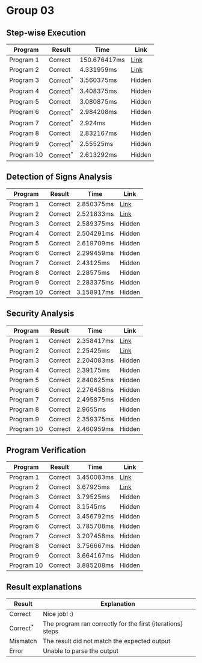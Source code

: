 # Group 03
## Step-wise Execution

| Program    | Result              | Time         | Link                                                                                                                                                                                                                                                                                                                                                                                                                                                                                                                                                                                                                                                                                                                                                                                                                                                                                                                                                                                                                                                                                                                                       |
|------------|---------------------|--------------|--------------------------------------------------------------------------------------------------------------------------------------------------------------------------------------------------------------------------------------------------------------------------------------------------------------------------------------------------------------------------------------------------------------------------------------------------------------------------------------------------------------------------------------------------------------------------------------------------------------------------------------------------------------------------------------------------------------------------------------------------------------------------------------------------------------------------------------------------------------------------------------------------------------------------------------------------------------------------------------------------------------------------------------------------------------------------------------------------------------------------------------------|
| Program 1  | Correct             | 150.676417ms | [Link](http://localhost:3000/?analysis=interpreter&src=d+%3A%3D+-61+%3B%0Ac+%3A%3D+d+%3B%0Ab+%3A%3D+-1+%3B%0Ad+%3A%3D+a+%3B%0Ado+%28false+%7C+%28b+%3D+8%29%29+-%3E%0A+++do+%28%21%28-29+%3C%3D+a%29+%7C%7C+%28b+%3C%3D+b%29%29+-%3E%0A++++++a+%3A%3D+79%0A+++od%0Aod+%3B%0Aif+%28-59+%3E%3D+b%29+-%3E%0A+++if+%21%21%21%28c+%3D+-17%29+-%3E%0A++++++c+%3A%3D+71%0A+++fi%0Afi+%3B%0Aif+false+-%3E%0A+++d+%3A%3D+d%0Afi+%3B%0Ab+%3A%3D+c+%3B%0Ado+true+-%3E%0A+++a+%3A%3D+b%0Aod+%3B%0Ac+%3A%3D+c&input=%7B%22determinism%22%3A%7B%22Case%22%3A%22Deterministic%22%7D%2C%22assignment%22%3A%7B%22variables%22%3A%7B%22a%22%3A-7%2C%22b%22%3A-4%2C%22c%22%3A0%2C%22d%22%3A1%7D%2C%22arrays%22%3A%7B%7D%7D%2C%22trace_count%22%3A15%7D)                                                                                                                                                                                                                                                                                                                                                                                                       |
| Program 2  | Correct             | 4.331959ms   | [Link](http://localhost:3000/?analysis=interpreter&src=do+%28%28%28a+%3D+36%29+%7C%7C+%28d+%3D+45%29%29+%7C+%28%21%21%21false+%26%26+false%29%29+-%3E%0A+++do+%28false+%7C%7C+%28%21%28c+%3C%3D+a%29+%7C+%28%28a+%3C%3D+d%29+%7C+%21%21false%29%29%29+-%3E%0A++++++do+%28%28%28a+%3D+c%29+%26+%28a+%21%3D+11%29%29+%26%26+%28%21%21%21false+%26+false%29%29+-%3E%0A+++++++++a+%3A%3D+95%0A++++++od%0A+++od%0Aod+%3B%0Aif+%21%21%28%28%28%28%21%28-88+%3E+b%29+%26%26+true%29+%26+false%29+%26+false%29+%7C+false%29+-%3E%0A+++do+%28%28%28c+%3E%3D+b%29+%7C%7C+%28b+%3C+b%29%29+%7C%7C+%28d+%3D+-95%29%29+-%3E%0A++++++b+%3A%3D+18%0A+++od%0Afi+%3B%0Ad+%3A%3D+d+%3B%0Aa+%3A%3D+-54+%3B%0Ab+%3A%3D+d+%3B%0Aa+%3A%3D+a+%3B%0Ac+%3A%3D+-92+%3B%0Aif+%21%21%28%28%28b+%21%3D+d%29+%7C%7C+%28d+%3C+d%29%29+%7C+%28false+%7C%7C+%21false%29%29+-%3E%0A+++d+%3A%3D+24%0Afi+%3B%0Ac+%3A%3D+d+%3B%0Ac+%3A%3D+c&input=%7B%22determinism%22%3A%7B%22Case%22%3A%22Deterministic%22%7D%2C%22assignment%22%3A%7B%22variables%22%3A%7B%22a%22%3A3%2C%22b%22%3A-3%2C%22c%22%3A6%2C%22d%22%3A-6%7D%2C%22arrays%22%3A%7B%7D%7D%2C%22trace_count%22%3A10%7D) |
| Program 3  | Correct<sup>*</sup> | 3.560375ms   | Hidden                                                                                                                                                                                                                                                                                                                                                                                                                                                                                                                                                                                                                                                                                                                                                                                                                                                                                                                                                                                                                                                                                                                                     |
| Program 4  | Correct<sup>*</sup> | 3.408375ms   | Hidden                                                                                                                                                                                                                                                                                                                                                                                                                                                                                                                                                                                                                                                                                                                                                                                                                                                                                                                                                                                                                                                                                                                                     |
| Program 5  | Correct             | 3.080875ms   | Hidden                                                                                                                                                                                                                                                                                                                                                                                                                                                                                                                                                                                                                                                                                                                                                                                                                                                                                                                                                                                                                                                                                                                                     |
| Program 6  | Correct<sup>*</sup> | 2.984208ms   | Hidden                                                                                                                                                                                                                                                                                                                                                                                                                                                                                                                                                                                                                                                                                                                                                                                                                                                                                                                                                                                                                                                                                                                                     |
| Program 7  | Correct<sup>*</sup> | 2.924ms      | Hidden                                                                                                                                                                                                                                                                                                                                                                                                                                                                                                                                                                                                                                                                                                                                                                                                                                                                                                                                                                                                                                                                                                                                     |
| Program 8  | Correct             | 2.832167ms   | Hidden                                                                                                                                                                                                                                                                                                                                                                                                                                                                                                                                                                                                                                                                                                                                                                                                                                                                                                                                                                                                                                                                                                                                     |
| Program 9  | Correct<sup>*</sup> | 2.55525ms    | Hidden                                                                                                                                                                                                                                                                                                                                                                                                                                                                                                                                                                                                                                                                                                                                                                                                                                                                                                                                                                                                                                                                                                                                     |
| Program 10 | Correct<sup>*</sup> | 2.613292ms   | Hidden                                                                                                                                                                                                                                                                                                                                                                                                                                                                                                                                                                                                                                                                                                                                                                                                                                                                                                                                                                                                                                                                                                                                     |
## Detection of Signs Analysis

| Program    | Result  | Time       | Link                                                                                                                                                                                                                                                                                                                                                                                                                                                                                                                                                                                                                                                                                                                                                                                                                                                                                                                                                                                                                                                                                                                                                                                                                                 |
|------------|---------|------------|--------------------------------------------------------------------------------------------------------------------------------------------------------------------------------------------------------------------------------------------------------------------------------------------------------------------------------------------------------------------------------------------------------------------------------------------------------------------------------------------------------------------------------------------------------------------------------------------------------------------------------------------------------------------------------------------------------------------------------------------------------------------------------------------------------------------------------------------------------------------------------------------------------------------------------------------------------------------------------------------------------------------------------------------------------------------------------------------------------------------------------------------------------------------------------------------------------------------------------------|
| Program 1  | Correct | 2.850375ms | [Link](http://localhost:3000/?analysis=sign&src=d+%3A%3D+-61+%3B%0Ac+%3A%3D+d+%3B%0Ab+%3A%3D+-1+%3B%0Ad+%3A%3D+a+%3B%0Ado+%28false+%7C+%28b+%3D+8%29%29+-%3E%0A+++do+%28%21%28-29+%3C%3D+a%29+%7C%7C+%28b+%3C%3D+b%29%29+-%3E%0A++++++a+%3A%3D+79%0A+++od%0Aod+%3B%0Aif+%28-59+%3E%3D+b%29+-%3E%0A+++if+%21%21%21%28c+%3D+-17%29+-%3E%0A++++++c+%3A%3D+71%0A+++fi%0Afi+%3B%0Aif+false+-%3E%0A+++d+%3A%3D+d%0Afi+%3B%0Ab+%3A%3D+c+%3B%0Ado+true+-%3E%0A+++a+%3A%3D+b%0Aod+%3B%0Ac+%3A%3D+c&input=%7B%22determinism%22%3A%7B%22Case%22%3A%22NonDeterministic%22%7D%2C%22assignment%22%3A%7B%22variables%22%3A%7B%22a%22%3A%7B%22Case%22%3A%22Zero%22%7D%2C%22b%22%3A%7B%22Case%22%3A%22Positive%22%7D%2C%22c%22%3A%7B%22Case%22%3A%22Negative%22%7D%2C%22d%22%3A%7B%22Case%22%3A%22Zero%22%7D%7D%2C%22arrays%22%3A%7B%7D%7D%7D)                                                                                                                                                                                                                                                                                                                                                                                                        |
| Program 2  | Correct | 2.521833ms | [Link](http://localhost:3000/?analysis=sign&src=do+%28%28%28a+%3D+36%29+%7C%7C+%28d+%3D+45%29%29+%7C+%28%21%21%21false+%26%26+false%29%29+-%3E%0A+++do+%28false+%7C%7C+%28%21%28c+%3C%3D+a%29+%7C+%28%28a+%3C%3D+d%29+%7C+%21%21false%29%29%29+-%3E%0A++++++do+%28%28%28a+%3D+c%29+%26+%28a+%21%3D+11%29%29+%26%26+%28%21%21%21false+%26+false%29%29+-%3E%0A+++++++++a+%3A%3D+95%0A++++++od%0A+++od%0Aod+%3B%0Aif+%21%21%28%28%28%28%21%28-88+%3E+b%29+%26%26+true%29+%26+false%29+%26+false%29+%7C+false%29+-%3E%0A+++do+%28%28%28c+%3E%3D+b%29+%7C%7C+%28b+%3C+b%29%29+%7C%7C+%28d+%3D+-95%29%29+-%3E%0A++++++b+%3A%3D+18%0A+++od%0Afi+%3B%0Ad+%3A%3D+d+%3B%0Aa+%3A%3D+-54+%3B%0Ab+%3A%3D+d+%3B%0Aa+%3A%3D+a+%3B%0Ac+%3A%3D+-92+%3B%0Aif+%21%21%28%28%28b+%21%3D+d%29+%7C%7C+%28d+%3C+d%29%29+%7C+%28false+%7C%7C+%21false%29%29+-%3E%0A+++d+%3A%3D+24%0Afi+%3B%0Ac+%3A%3D+d+%3B%0Ac+%3A%3D+c&input=%7B%22determinism%22%3A%7B%22Case%22%3A%22Deterministic%22%7D%2C%22assignment%22%3A%7B%22variables%22%3A%7B%22a%22%3A%7B%22Case%22%3A%22Positive%22%7D%2C%22b%22%3A%7B%22Case%22%3A%22Negative%22%7D%2C%22c%22%3A%7B%22Case%22%3A%22Positive%22%7D%2C%22d%22%3A%7B%22Case%22%3A%22Zero%22%7D%7D%2C%22arrays%22%3A%7B%7D%7D%7D) |
| Program 3  | Correct | 2.589375ms | Hidden                                                                                                                                                                                                                                                                                                                                                                                                                                                                                                                                                                                                                                                                                                                                                                                                                                                                                                                                                                                                                                                                                                                                                                                                                               |
| Program 4  | Correct | 2.504291ms | Hidden                                                                                                                                                                                                                                                                                                                                                                                                                                                                                                                                                                                                                                                                                                                                                                                                                                                                                                                                                                                                                                                                                                                                                                                                                               |
| Program 5  | Correct | 2.619709ms | Hidden                                                                                                                                                                                                                                                                                                                                                                                                                                                                                                                                                                                                                                                                                                                                                                                                                                                                                                                                                                                                                                                                                                                                                                                                                               |
| Program 6  | Correct | 2.299459ms | Hidden                                                                                                                                                                                                                                                                                                                                                                                                                                                                                                                                                                                                                                                                                                                                                                                                                                                                                                                                                                                                                                                                                                                                                                                                                               |
| Program 7  | Correct | 2.43125ms  | Hidden                                                                                                                                                                                                                                                                                                                                                                                                                                                                                                                                                                                                                                                                                                                                                                                                                                                                                                                                                                                                                                                                                                                                                                                                                               |
| Program 8  | Correct | 2.28575ms  | Hidden                                                                                                                                                                                                                                                                                                                                                                                                                                                                                                                                                                                                                                                                                                                                                                                                                                                                                                                                                                                                                                                                                                                                                                                                                               |
| Program 9  | Correct | 2.283375ms | Hidden                                                                                                                                                                                                                                                                                                                                                                                                                                                                                                                                                                                                                                                                                                                                                                                                                                                                                                                                                                                                                                                                                                                                                                                                                               |
| Program 10 | Correct | 3.158917ms | Hidden                                                                                                                                                                                                                                                                                                                                                                                                                                                                                                                                                                                                                                                                                                                                                                                                                                                                                                                                                                                                                                                                                                                                                                                                                               |
## Security Analysis

| Program    | Result  | Time       | Link                                                                                                                                                                                                                                                                                                                                                                                                                                                                                                                                                                                                                                                                                                                                                                                                                                                                                                                                                                                                                                                                                                                                                                                                                                                                                                                         |
|------------|---------|------------|------------------------------------------------------------------------------------------------------------------------------------------------------------------------------------------------------------------------------------------------------------------------------------------------------------------------------------------------------------------------------------------------------------------------------------------------------------------------------------------------------------------------------------------------------------------------------------------------------------------------------------------------------------------------------------------------------------------------------------------------------------------------------------------------------------------------------------------------------------------------------------------------------------------------------------------------------------------------------------------------------------------------------------------------------------------------------------------------------------------------------------------------------------------------------------------------------------------------------------------------------------------------------------------------------------------------------|
| Program 1  | Correct | 2.358417ms | [Link](http://localhost:3000/?analysis=security&src=d+%3A%3D+-61+%3B%0Ac+%3A%3D+d+%3B%0Ab+%3A%3D+-1+%3B%0Ad+%3A%3D+a+%3B%0Ado+%28false+%7C+%28b+%3D+8%29%29+-%3E%0A+++do+%28%21%28-29+%3C%3D+a%29+%7C%7C+%28b+%3C%3D+b%29%29+-%3E%0A++++++a+%3A%3D+79%0A+++od%0Aod+%3B%0Aif+%28-59+%3E%3D+b%29+-%3E%0A+++if+%21%21%21%28c+%3D+-17%29+-%3E%0A++++++c+%3A%3D+71%0A+++fi%0Afi+%3B%0Aif+false+-%3E%0A+++d+%3A%3D+d%0Afi+%3B%0Ab+%3A%3D+c+%3B%0Ado+true+-%3E%0A+++a+%3A%3D+b%0Aod+%3B%0Ac+%3A%3D+c&input=%7B%22classification%22%3A%7B%22variables%22%3A%7B%22a%22%3A%22Public%22%2C%22b%22%3A%22Public%22%2C%22c%22%3A%22Internal%22%2C%22d%22%3A%22Internal%22%7D%2C%22arrays%22%3A%7B%7D%7D%2C%22lattice%22%3A%5B%7B%22from%22%3A%22Public%22%2C%22into%22%3A%22Internal%22%7D%2C%7B%22from%22%3A%22Internal%22%2C%22into%22%3A%22Private%22%7D%2C%7B%22from%22%3A%22Trusted%22%2C%22into%22%3A%22Dubious%22%7D%5D%7D)                                                                                                                                                                                                                                                                                                                                                                                                         |
| Program 2  | Correct | 2.25425ms  | [Link](http://localhost:3000/?analysis=security&src=do+%28%28%28a+%3D+36%29+%7C%7C+%28d+%3D+45%29%29+%7C+%28%21%21%21false+%26%26+false%29%29+-%3E%0A+++do+%28false+%7C%7C+%28%21%28c+%3C%3D+a%29+%7C+%28%28a+%3C%3D+d%29+%7C+%21%21false%29%29%29+-%3E%0A++++++do+%28%28%28a+%3D+c%29+%26+%28a+%21%3D+11%29%29+%26%26+%28%21%21%21false+%26+false%29%29+-%3E%0A+++++++++a+%3A%3D+95%0A++++++od%0A+++od%0Aod+%3B%0Aif+%21%21%28%28%28%28%21%28-88+%3E+b%29+%26%26+true%29+%26+false%29+%26+false%29+%7C+false%29+-%3E%0A+++do+%28%28%28c+%3E%3D+b%29+%7C%7C+%28b+%3C+b%29%29+%7C%7C+%28d+%3D+-95%29%29+-%3E%0A++++++b+%3A%3D+18%0A+++od%0Afi+%3B%0Ad+%3A%3D+d+%3B%0Aa+%3A%3D+-54+%3B%0Ab+%3A%3D+d+%3B%0Aa+%3A%3D+a+%3B%0Ac+%3A%3D+-92+%3B%0Aif+%21%21%28%28%28b+%21%3D+d%29+%7C%7C+%28d+%3C+d%29%29+%7C+%28false+%7C%7C+%21false%29%29+-%3E%0A+++d+%3A%3D+24%0Afi+%3B%0Ac+%3A%3D+d+%3B%0Ac+%3A%3D+c&input=%7B%22classification%22%3A%7B%22variables%22%3A%7B%22a%22%3A%22Internal%22%2C%22b%22%3A%22Internal%22%2C%22c%22%3A%22Dubious%22%2C%22d%22%3A%22Trusted%22%7D%2C%22arrays%22%3A%7B%7D%7D%2C%22lattice%22%3A%5B%7B%22from%22%3A%22Public%22%2C%22into%22%3A%22Internal%22%7D%2C%7B%22from%22%3A%22Internal%22%2C%22into%22%3A%22Private%22%7D%2C%7B%22from%22%3A%22Trusted%22%2C%22into%22%3A%22Dubious%22%7D%5D%7D) |
| Program 3  | Correct | 2.204083ms | Hidden                                                                                                                                                                                                                                                                                                                                                                                                                                                                                                                                                                                                                                                                                                                                                                                                                                                                                                                                                                                                                                                                                                                                                                                                                                                                                                                       |
| Program 4  | Correct | 2.39175ms  | Hidden                                                                                                                                                                                                                                                                                                                                                                                                                                                                                                                                                                                                                                                                                                                                                                                                                                                                                                                                                                                                                                                                                                                                                                                                                                                                                                                       |
| Program 5  | Correct | 2.840625ms | Hidden                                                                                                                                                                                                                                                                                                                                                                                                                                                                                                                                                                                                                                                                                                                                                                                                                                                                                                                                                                                                                                                                                                                                                                                                                                                                                                                       |
| Program 6  | Correct | 2.276458ms | Hidden                                                                                                                                                                                                                                                                                                                                                                                                                                                                                                                                                                                                                                                                                                                                                                                                                                                                                                                                                                                                                                                                                                                                                                                                                                                                                                                       |
| Program 7  | Correct | 2.495875ms | Hidden                                                                                                                                                                                                                                                                                                                                                                                                                                                                                                                                                                                                                                                                                                                                                                                                                                                                                                                                                                                                                                                                                                                                                                                                                                                                                                                       |
| Program 8  | Correct | 2.9655ms   | Hidden                                                                                                                                                                                                                                                                                                                                                                                                                                                                                                                                                                                                                                                                                                                                                                                                                                                                                                                                                                                                                                                                                                                                                                                                                                                                                                                       |
| Program 9  | Correct | 2.359375ms | Hidden                                                                                                                                                                                                                                                                                                                                                                                                                                                                                                                                                                                                                                                                                                                                                                                                                                                                                                                                                                                                                                                                                                                                                                                                                                                                                                                       |
| Program 10 | Correct | 2.460959ms | Hidden                                                                                                                                                                                                                                                                                                                                                                                                                                                                                                                                                                                                                                                                                                                                                                                                                                                                                                                                                                                                                                                                                                                                                                                                                                                                                                                       |
## Program Verification

| Program    | Result  | Time       | Link                                                                                                                                                                                                                                                                                                                                                                                                                                                                                                                                                                                                                                                                                                                                                                                                                                                                                                                                         |
|------------|---------|------------|----------------------------------------------------------------------------------------------------------------------------------------------------------------------------------------------------------------------------------------------------------------------------------------------------------------------------------------------------------------------------------------------------------------------------------------------------------------------------------------------------------------------------------------------------------------------------------------------------------------------------------------------------------------------------------------------------------------------------------------------------------------------------------------------------------------------------------------------------------------------------------------------------------------------------------------------|
| Program 1  | Correct | 3.450083ms | [Link](http://localhost:3000/?analysis=pv&src=d+%3A%3D+-61+%3B%0Ac+%3A%3D+d+%3B%0Ab+%3A%3D+-1+%3B%0Ad+%3A%3D+a+%3B%0Ado+%28false+%7C+%28b+%3D+8%29%29+-%3E%0A+++do+%28%21%28-29+%3C%3D+a%29+%7C%7C+%28b+%3C%3D+b%29%29+-%3E%0A++++++a+%3A%3D+79%0A+++od%0Aod+%3B%0Aif+%28-59+%3E%3D+b%29+-%3E%0A+++if+%21%21%21%28c+%3D+-17%29+-%3E%0A++++++c+%3A%3D+71%0A+++fi%0Afi+%3B%0Aif+false+-%3E%0A+++d+%3A%3D+d%0Afi+%3B%0Ab+%3A%3D+c+%3B%0Ado+true+-%3E%0A+++a+%3A%3D+b%0Aod+%3B%0Ac+%3A%3D+c&input=%7B%22post_condition%22%3A%22true%22%7D)                                                                                                                                                                                                                                                                                                                                                                                                       |
| Program 2  | Correct | 3.67925ms  | [Link](http://localhost:3000/?analysis=pv&src=do+%28%28%28a+%3D+36%29+%7C%7C+%28d+%3D+45%29%29+%7C+%28%21%21%21false+%26%26+false%29%29+-%3E%0A+++do+%28false+%7C%7C+%28%21%28c+%3C%3D+a%29+%7C+%28%28a+%3C%3D+d%29+%7C+%21%21false%29%29%29+-%3E%0A++++++do+%28%28%28a+%3D+c%29+%26+%28a+%21%3D+11%29%29+%26%26+%28%21%21%21false+%26+false%29%29+-%3E%0A+++++++++a+%3A%3D+95%0A++++++od%0A+++od%0Aod+%3B%0Aif+%21%21%28%28%28%28%21%28-88+%3E+b%29+%26%26+true%29+%26+false%29+%26+false%29+%7C+false%29+-%3E%0A+++do+%28%28%28c+%3E%3D+b%29+%7C%7C+%28b+%3C+b%29%29+%7C%7C+%28d+%3D+-95%29%29+-%3E%0A++++++b+%3A%3D+18%0A+++od%0Afi+%3B%0Ad+%3A%3D+d+%3B%0Aa+%3A%3D+-54+%3B%0Ab+%3A%3D+d+%3B%0Aa+%3A%3D+a+%3B%0Ac+%3A%3D+-92+%3B%0Aif+%21%21%28%28%28b+%21%3D+d%29+%7C%7C+%28d+%3C+d%29%29+%7C+%28false+%7C%7C+%21false%29%29+-%3E%0A+++d+%3A%3D+24%0Afi+%3B%0Ac+%3A%3D+d+%3B%0Ac+%3A%3D+c&input=%7B%22post_condition%22%3A%22true%22%7D) |
| Program 3  | Correct | 3.79525ms  | Hidden                                                                                                                                                                                                                                                                                                                                                                                                                                                                                                                                                                                                                                                                                                                                                                                                                                                                                                                                       |
| Program 4  | Correct | 3.1545ms   | Hidden                                                                                                                                                                                                                                                                                                                                                                                                                                                                                                                                                                                                                                                                                                                                                                                                                                                                                                                                       |
| Program 5  | Correct | 3.456792ms | Hidden                                                                                                                                                                                                                                                                                                                                                                                                                                                                                                                                                                                                                                                                                                                                                                                                                                                                                                                                       |
| Program 6  | Correct | 3.785708ms | Hidden                                                                                                                                                                                                                                                                                                                                                                                                                                                                                                                                                                                                                                                                                                                                                                                                                                                                                                                                       |
| Program 7  | Correct | 3.207458ms | Hidden                                                                                                                                                                                                                                                                                                                                                                                                                                                                                                                                                                                                                                                                                                                                                                                                                                                                                                                                       |
| Program 8  | Correct | 3.756667ms | Hidden                                                                                                                                                                                                                                                                                                                                                                                                                                                                                                                                                                                                                                                                                                                                                                                                                                                                                                                                       |
| Program 9  | Correct | 3.664167ms | Hidden                                                                                                                                                                                                                                                                                                                                                                                                                                                                                                                                                                                                                                                                                                                                                                                                                                                                                                                                       |
| Program 10 | Correct | 3.885208ms | Hidden                                                                                                                                                                                                                                                                                                                                                                                                                                                                                                                                                                                                                                                                                                                                                                                                                                                                                                                                       |

## Result explanations

| Result              | Explanation                                                |
|---------------------|------------------------------------------------------------|
| Correct             | Nice job! :)                                               |
| Correct<sup>*</sup> | The program ran correctly for the first {iterations} steps |
| Mismatch            | The result did not match the expected output               |
| Error               | Unable to parse the output                                 |
